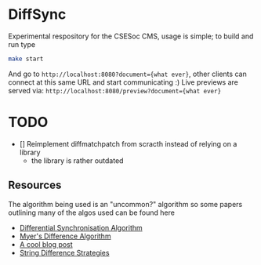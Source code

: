 # DiffSync

Experimental respository for the CSESoc CMS, usage is simple; to build and run type
```sh
make start
```
And go to `http://localhost:8080?document={what ever}`, other clients can connect at this same URL and start communicating :)
Live previews are served via: `http://localhost:8080/preview?document={what ever}`

# TODO
 - [] Reimplement diffmatchpatch from scracth instead of relying on a library
    - the library is rather outdated

## Resources
The algorithm being used is an "uncommon?" algorithm so some papers outlining many of the algos used can be found here
 - [Differential Synchronisation Algorithm](https://neil.fraser.name/writing/sync/eng047-fraser.pdf)
 - [Myer's Difference Algorithm](http://www.xmailserver.org/diff2.pdf)
 - [A cool blog post](https://blog.jcoglan.com/2017/02/12/the-myers-diff-algorithm-part-1/)
 - [String Difference Strategies](https://neil.fraser.name/writing/diff/)